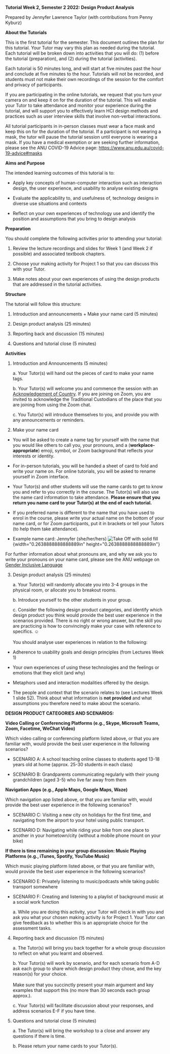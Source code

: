 **Tutorial Week 2, Semester 2 2022: Design Product Analysis**

Prepared by Jennyfer Lawrence Taylor (with contributions from Penny
Kyburz)

**About the Tutorials**

This is the first tutorial for the semester. This document outlines the
plan for this tutorial. Your Tutor may vary this plan as needed during
the tutorial. Each tutorial will be broken down into activities that you
will do: (1) before the tutorial (preparation), and (2) during the
tutorial (activities).

Each tutorial is 50 minutes long, and will start at five minutes past
the hour and conclude at five minutes to the hour. Tutorials will not be
recorded, and students must not make their own recordings of the session
for the comfort and privacy of participants.

If you are participating in the online tutorials, we request that you
turn your camera on and keep it on for the duration of the tutorial.
This will enable your Tutor to take attendance and monitor your
experience during the tutorial, and will support you to effectively
learn HCI design methods and practices such as user interview skills
that involve non-verbal interactions.

All tutorial participants in in-person classes must wear a face mask and
keep this on for the duration of the tutorial. If a participant is not
wearing a mask, the tutor will pause the tutorial session until everyone
is wearing a mask. If you have a medical exemption or are seeking
further information, please see the ANU COVID-19 Advice page:
<https://www.anu.edu.au/covid-19-advice#masks>

**Aims and Purpose**

The intended learning outcomes of this tutorial is to:

- Apply key concepts of human-computer interaction such as interaction
  design, the user experience, and usability to analyse existing designs

- Evaluate the applicability to, and usefulness of, technology designs
  in diverse use situations and contexts

- Reflect on your own experiences of technology use and identify the
  position and assumptions that you bring to design analysis

**Preparation**

You should complete the following activities prior to attending your
tutorial:

1.  Review the lecture recordings and slides for Week 1 (and Week 2 if
    possible) and associated textbook chapters.

2.  Choose your making activity for Project 1 so that you can discuss
    this with your Tutor.

3.  Make notes about your own experiences of using the design products
    that are addressed in the tutorial activities.

**Structure**

The tutorial will follow this structure:

1.  Introduction and announcements + Make your name card (5 minutes)

2.  Design product analysis (25 minutes)

3.  Reporting back and discussion (15 minutes)

4.  Questions and tutorial close (5 minutes)

**Activities**

1.  Introduction and Announcements (5 minutes)

    a.  Your Tutor(s) will hand out the pieces of card to make your name
        tags.

    b.  Your Tutor(s) will welcome you and commence the session with an
        [Acknowledgement of
        Country](https://services.anu.edu.au/human-resources/respect-inclusion/anu-acknowledgment-of-country).
        If you are joining on Zoom, you are invited to acknowledge the
        Traditional Custodians of the place that you are joining from
        using the Zoom chat.

    c.  You Tutor(s) will introduce themselves to you, and provide you
        with any announcements or reminders.

2.  Make your name card

- You will be asked to create a name tag for yourself with the name that
  you would like others to call you, your pronouns, and a
  (**workplace-appropriate**) emoji, symbol, or Zoom background that
  reflects your interests or identity.

- For in-person tutorials, you will be handed a sheet of card to fold
  and write your name on. For online tutorials, you will be asked to
  rename yourself in Zoom interface.

- Your Tutor(s) and other students will use the name cards to get to
  know you and refer to you correctly in the course. The Tutor(s) will
  also use the name card information to take attendance. **Please ensure
  that you return you name card to your Tutor(s) at the end of each
  tutorial.**

- If you preferred name is different to the name that you have used to
  enrol in the course, please write your actual name on the bottom of
  your name card, or for Zoom participants, put it in brackets or tell
  your Tutors (to help them take attendance).

<!-- -->

- Example name card: Jennyfer (she/her/hers) ![Take Off with solid
  fill](./media/image2.svg){width="0.2638888888888889in"
  height="0.2638888888888889in"}

For further information about what pronouns are, and why we ask you to
write your pronouns on your name card, please see the ANU webpage on
[Gender Inclusive
Language](https://services.anu.edu.au/human-resources/respect-inclusion/gender-inclusive-language)

3.  Design product analysis (25 minutes)

    a.  Your Tutor(s) will randomly allocate you into 3-4 groups in the
        physical room, or allocate you to breakout rooms.

    b.  Introduce yourself to the other students in your group.

    c.  Consider the following design product categories, and identify
        which design product you think would provide the best user
        experience in the scenarios provided. There is no right or wrong
        answer, but the skill you are practicing is how to convincingly
        make your case with reference to specifics. ☺\
        \
        You should analyse user experiences in relation to the
        following:

- Adherence to usability goals and design principles (from Lectures Week
  1)

- Your own experiences of using these technologies and the feelings or
  emotions that they elicit (and why)

- Metaphors used and interaction modalities offered by the design.

- The people and context that the scenario relates to (see Lectures Week
  1 slide 52). Think about what information is **not provided** and what
  assumptions you therefore need to make about the scenario.

**DESIGN PRODUCT CATEGORIES AND SCENARIOS:**

**Video Calling or Conferencing Platforms (e.g., Skype, Microsoft Teams,
Zoom, Facetime, WeChat Video)**

Which video calling or conferencing platform listed above, or that you
are familiar with, would provide the best user experience in the
following scenarios?

- SCENARIO A: A school teaching online classes to students aged 13-18
  years old at home (approx. 25-30 students in each class)

- SCENARIO B: Grandparents communicating regularly with their young
  grandchildren (aged 3-5) who live far away from them

**Navigation Apps (e.g., Apple Maps, Google Maps, Waze)**

Which navigation app listed above, or that you are familiar with, would
provide the best user experience in the following scenarios?

- SCENARIO C: Visiting a new city on holidays for the first time, and
  navigating from the airport to your hotel using public transport.

- SCENARIO D: Navigating while riding your bike from one place to
  another in your hometown/city (without a mobile phone mount on your
  bike)

**If there is time remaining in your group discussion: Music Playing
Platforms (e.g., iTunes, Spotify, YouTube Music)**

Which music playing platform listed above, or that you are familiar
with, would provide the best user experience in the following scenarios?

- SCENARIO E: Privately listening to music/podcasts while taking public
  transport somewhere

- SCENARIO F: Creating and listening to a playlist of background music
  at a social work function

  a.  While you are doing this activity, your Tutor will check in with
      you and ask you what your chosen making activity is for Project 1.
      Your Tutor can give feedback as to whether this is an appropriate
      choice for the assessment tasks.

4.  Reporting back and discussion (15 minutes)

    a.  The Tutor(s) will bring you back together for a whole group
        discussion to reflect on what you learnt and observed.

    b.  Your Tutor(s) will work by scenario, and for each scenario from
        A-D ask each group to share which design product they chose, and
        the key reason(s) for your choice.\
        \
        Make sure that you succinctly present your main argument and key
        examples that support this (no more than 30 seconds each group
        approx.).

    c.  Your Tutor(s) will facilitate discussion about your responses,
        and address scenarios E-F if you have time.

5.  Questions and tutorial close (5 minutes)

    a.  The Tutor(s) will bring the workshop to a close and answer any
        questions if there is time.

    b.  Please return your name cards to your Tutor(s).
